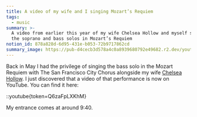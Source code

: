 ```yaml
---
title: A video of my wife and I singing Mozart’s Requiem
tags:
  - music
summary: >-
  A video from earlier this year of my wife Chelsea Hollow and myself singing
  the soprano and bass solos in Mozart’s Requiem
notion_id: 878a828d-6d95-431e-b053-72b9717862cd
summary_image: https://pub-d4cecb3d578a4c0a8939680792e49682.r2.dev/youtube/Q6zaFpLXKhM.jpg
---
```

Back in May I had the privilege of singing the bass solo in the Mozart Requiem with The San Francisco City Chorus alongside my wife [Chelsea Hollow](https://www.chelseahollow.com/). I just discovered that a video of that performance is now on YouTube. You can find it here:

::youtube{token=Q6zaFpLXKhM}

My entrance comes at around 9:40.
